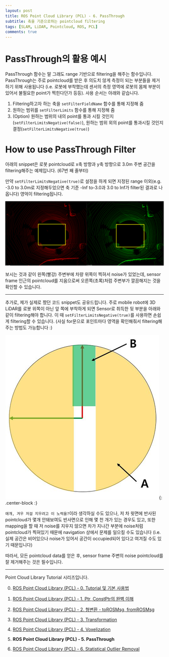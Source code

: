 ```yaml
---
layout: post
title: ROS Point Cloud Library (PCL) - 6. PassThrough
subtitle: 축을 기준으로하는 pointcloud filtering
tags: [SLAM, LiDAR, Pointcloud, ROS, PCL]
comments: true
---
```


# PassThrough의 활용 예시

PassThrough 함수는 말 그래도 range 기반으로 filtering을 해주는 함수입니다. PassThrough는 주로 pointcloud를 받은 후 의도치 않게 측정이 되는 부분들을 제거하기 위해 사용됩니다 (i.e. 로봇에 부착했는데 센서의 측정 영역에 로봇의 몸체 부분이 있어서 불필요한 point가 찍힌다던가 등등). 사용 순서는 아래와 같습니다.

1. Filtering하고자 하는 축을 `setFilterFieldName` 함수를 통해 지정해 줌 
2. 원하는 범위를 `setFilterLimits` 함수를 통해 지정해 줌
3. (Option) 원하는 범위의 내의 point를 통과 시킬 것인지 (`setFilterLimitsNegative(false)`), 원하는 범위 외의 point를 통과시킬 것인지 결정(`setFilterLimitsNegative(true)`)

# How to use PassThrough Filter

아래의 snippet은 로봇 pointcloud로 x축 방향과 y축 방향으로 3.0m 주변 공간을 filtering해주는 예제입니다. (67번 째 줄부터)

만약 `setFilterLimitsNegative(true)`로 설정을 하게 되면 지정된 range 이외(e.g. -3.0 to 3.0m로 지정해두었으면 축 기준 -Inf to-3.0과 3.0 to Inf가 filter된 결과로 나옵니다) 영억이 filtering됩니다.

<script src="https://gist.github.com/LimHyungTae/e64164994be190b6a3638f6b770f9485.js"></script>

![img](/img/pass_through_v2.svg)

보시는 것과 같이 왼쪽(빨강) 주변부에 차량 위쪽이 찍혀서 noise가 있었는데, sensor frame 인근의 pointcloud를 지움으로써 오른쪽(초록)처럼 주변부가 깔끔해지는 것을 확인할 수 있습니다.



---
추가로, 제가 실제로 짰던 코드 snippet도 공유드립니다. 주로 mobile robot에 3D LiDAR를 로봇 위쪽이 아닌 앞 쪽에 부착하게 되면 Sensor로 취득한 뒷 부분을 아래와 같이 filtering해야 합니다. 이 때 `setFilterLimitsNegative(true)`를 사용하면 손쉽게 filtering할 수 있습니다. (사실 for문으로 포인트마다 영역을 확인해줘서 filtering해주는 방법도 가능합니다 :)

![real](/img/passthrough_real_case.JPG){: .center-block :}


<script src="https://gist.github.com/LimHyungTae/aa538935ec8a5c8a482a8eb3002b6407.js"></script>

`애걔, 겨우 저걸 지우려고 이 노력을?`이라 생각하실 수도 있으나, 저 차 윗면에 반사된 pointcloud가 몇개 안돼보여도 반사면으로 인해 몇 천 개가 있는 경우도 있고, 또한 mapping을 할 때 저 noise를 지우지 않으면 차가 지나간 부분에 noise처럼 pointcloud가 찍혀있기 때문에 navigation 상에서 문제를 일으킬 수도 있습니다 (i.e. 실제 공간은 비어있으나 noise가 있어서 공간이 occupied되어 있다고 여겨질 수도 있기 때문입니다)

따라서, 모든 pointcloud data를 얻은 후, sensor frame 주변의 noise pointcloud를 잘 제거해주는 것은 필수입니다.

---

Point Cloud Library Tutorial 시리즈입니다.

0. [ROS Point Cloud Library (PCL) - 0. Tutorial 및 기본 사용법](https://limhyungtae.github.io/2019-11-29-ROS-Point-Cloud-Library-(PCL)-0.-Tutorial-%EB%B0%8F-%EA%B8%B0%EB%B3%B8-%EC%82%AC%EC%9A%A9%EB%B2%95/)

1. [ROS Point Cloud Library (PCL) - 1. Ptr, ConstPtr의 완벽 이해](https://limhyungtae.github.io/2019-11-29-ROS-Point-Cloud-Library-(PCL)-1.-Ptr,-ConstPtr%EC%9D%98-%EC%99%84%EB%B2%BD-%EC%9D%B4%ED%95%B4/)

2. [ROS Point Cloud Library (PCL) - 2. 형변환 - toROSMsg, fromROSMsg](https://limhyungtae.github.io/2019-11-29-ROS-Point-Cloud-Library-(PCL)-2.-%ED%98%95%EB%B3%80%ED%99%98-toROSMsg,-fromROSMsg/)

3. [ROS Point Cloud Library (PCL) - 3. Transformation](https://limhyungtae.github.io/2019-11-29-ROS-Point-Cloud-Library-(PCL)-3.-Transformation/)

4. [ROS Point Cloud Library (PCL) - 4. Voxelization](https://limhyungtae.github.io/2019-11-29-ROS-Point-Cloud-Library-(PCL)-4.-Voxelization/)

5. **ROS Point Cloud Library (PCL) - 5. PassThrough**

6. [ROS Point Cloud Library (PCL) - 6. Statistical Outlier Removal](https://limhyungtae.github.io/2019-11-29-ROS-Point-Cloud-Library-(PCL)-6.-Statistical-Outlier-Removal/)
